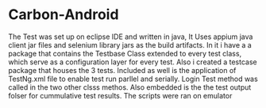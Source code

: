 # Carbon-Android
The Test was set up on eclipse IDE and written in java, It Uses appium java client jar files and selenium library jars as the build artifacts.
In it i have a a package that contains the Testbase Class extended to every test class, which serve as a configuration layer for every test.
Also i created a testcase package that houses the 3 tests.
Included as well is the application of TestNg.xml file to enable  test run parllel and serially.
Login Test method was called in the two other clsss methos.
Also embedded is the the test output folser for cummulative test results.
The scripts were ran on emulator

